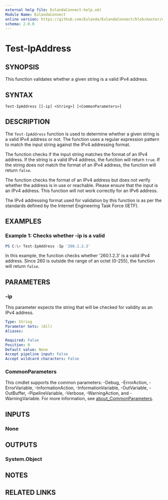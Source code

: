 ```yaml
---
external help file: EulandaConnect-help.xml
Module Name: EulandaConnect
online version: https://github.com/Eulanda/EulandaConnect/blob/master/docs/Test-IpAddress.md
schema: 2.0.0
---
```


# Test-IpAddress

## SYNOPSIS
This function validates whether a given string is a valid IPv4 address.

## SYNTAX

```
Test-IpAddress [[-ip] <String>] [<CommonParameters>]
```

## DESCRIPTION
The `Test-IpAddress` function is used to determine whether a given string is a valid IPv4 address or not. The function uses a regular expression pattern to match the input string against the IPv4 addressing format.

The function checks if the input string matches the format of an IPv4 address. If the string is a valid IPv4 address, the function will return `true`. If the string does not match the format of an IPv4 address, the function will return `false`.

The function checks the format of an IPv4 address but does not verify whether the address is in use or reachable. Please ensure that the input is an IPv4 address. This function will not work correctly for an IPv6 address.

The IPv4 addressing format used for validation by this function is as per the standards defined by the Internet Engineering Task Force (IETF).

## EXAMPLES

### Example 1: Checks whether -ip is a valid
```powershell
PS C:\> Test-IpAddress -Ip '260.1.2.3'
```

In this example, the function checks whether '260.1.2.3' is a valid IPv4 address. Since 260 is outside the range of an octet (0-255), the function will return `false`.

## PARAMETERS

### -ip
This parameter expects the string that will be checked for validity as an IPv4 address.

```yaml
Type: String
Parameter Sets: (All)
Aliases:

Required: False
Position: 0
Default value: None
Accept pipeline input: False
Accept wildcard characters: False
```

### CommonParameters
This cmdlet supports the common parameters: -Debug, -ErrorAction, -ErrorVariable, -InformationAction, -InformationVariable, -OutVariable, -OutBuffer, -PipelineVariable, -Verbose, -WarningAction, and -WarningVariable. For more information, see [about_CommonParameters](http://go.microsoft.com/fwlink/?LinkID=113216).

## INPUTS

### None

## OUTPUTS

### System.Object
## NOTES

## RELATED LINKS
